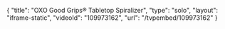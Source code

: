 {
    "title": "OXO Good Grips&reg; Tabletop Spiralizer",
    "type": "solo",
    "layout": "iframe-static",
    "videoId": "109973162",
    "url": "\/tvpembed\/109973162"
}
